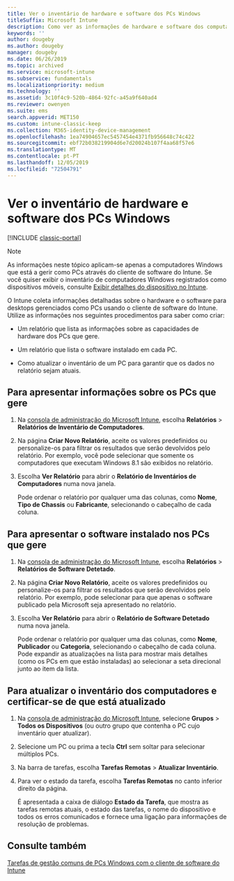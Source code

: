 ```yaml
---
title: Ver o inventário de hardware e software dos PCs Windows
titleSuffix: Microsoft Intune
description: Como ver as informações de hardware e software dos computadores com Windows que gere como PCs com o cliente de software do Intune
keywords: ''
author: dougeby
ms.author: dougeby
manager: dougeby
ms.date: 06/26/2019
ms.topic: archived
ms.service: microsoft-intune
ms.subservice: fundamentals
ms.localizationpriority: medium
ms.technology: ''
ms.assetid: 3c10f4c9-520b-4864-92fc-a45a9f640ad4
ms.reviewer: owenyen
ms.suite: ems
search.appverid: MET150
ms.custom: intune-classic-keep
ms.collection: M365-identity-device-management
ms.openlocfilehash: 1ea74904657ec5457454e4371fb956648c74c422
ms.sourcegitcommit: ebf72b038219904d6e7d20024b107f4aa68f57e6
ms.translationtype: MT
ms.contentlocale: pt-PT
ms.lasthandoff: 12/05/2019
ms.locfileid: "72504791"
---
```

# <a name="view-hardware-and-software-inventory-for-windows-pcs"></a>Ver o inventário de hardware e software dos PCs Windows

[!INCLUDE [classic-portal](../includes/classic-portal.md)]

> [!NOTE]
> As informações neste tópico aplicam-se apenas a computadores Windows que está a gerir como PCs através do cliente de software do Intune. Se você quiser exibir o inventário de computadores Windows registrados como dispositivos móveis, consulte [Exibir detalhes do dispositivo no Intune](../remote-actions/device-inventory.md).

O Intune coleta informações detalhadas sobre o hardware e o software para desktops gerenciados como PCs usando o cliente de software do Intune. Utilize as informações nos seguintes procedimentos para saber como criar:

- Um relatório que lista as informações sobre as capacidades de hardware dos PCs que gere.

- Um relatório que lista o software instalado em cada PC.

- Como atualizar o inventário de um PC para garantir que os dados no relatório sejam atuais.

## <a name="to-display-information-about-pcs-you-manage"></a>Para apresentar informações sobre os PCs que gere

1. Na [consola de administração do Microsoft Intune](https://manage.microsoft.com/), escolha **Relatórios** &gt; **Relatórios de Inventário de Computadores**.

2. Na página **Criar Novo Relatório**, aceite os valores predefinidos ou personalize-os para filtrar os resultados que serão devolvidos pelo relatório. Por exemplo, você pode selecionar que somente os computadores que executam Windows 8.1 são exibidos no relatório.

3. Escolha **Ver Relatório** para abrir o **Relatório de Inventários de Computadores** numa nova janela.

    Pode ordenar o relatório por qualquer uma das colunas, como **Nome**, **Tipo de Chassis** ou **Fabricante**, selecionando o cabeçalho de cada coluna.

## <a name="to-display-software-installed-on-pcs-you-manage"></a>Para apresentar o software instalado nos PCs que gere

1. Na [consola de administração do Microsoft Intune](https://manage.microsoft.com/), escolha **Relatórios** &gt; **Relatórios de Software Detetado**.

2. Na página **Criar Novo Relatório**, aceite os valores predefinidos ou personalize-os para filtrar os resultados que serão devolvidos pelo relatório. Por exemplo, pode selecionar para que apenas o software publicado pela Microsoft seja apresentado no relatório.

3. Escolha **Ver Relatório** para abrir o **Relatório de Software Detetado** numa nova janela.

    Pode ordenar o relatório por qualquer uma das colunas, como **Nome**, **Publicador** ou **Categoria**, selecionando o cabeçalho de cada coluna. Pode expandir as atualizações na lista para mostrar mais detalhes (como os PCs em que estão instaladas) ao selecionar a seta direcional junto ao item da lista.

## <a name="to-refresh-computer-inventory-to-ensure-it-is-current"></a>Para atualizar o inventário dos computadores e certificar-se de que está atualizado

1. Na [consola de administração do Microsoft Intune](https://manage.microsoft.com/), selecione **Grupos** &gt; **Todos os Dispositivos** (ou outro grupo que contenha o PC cujo inventário quer atualizar).

2. Selecione um PC ou prima a tecla **Ctrl** sem soltar para selecionar múltiplos PCs.

3. Na barra de tarefas, escolha **Tarefas Remotas** &gt; **Atualizar Inventário**.

4. Para ver o estado da tarefa, escolha **Tarefas Remotas** no canto inferior direito da página.

    É apresentada a caixa de diálogo **Estado da Tarefa**, que mostra as tarefas remotas atuais, o estado das tarefas, o nome do dispositivo e todos os erros comunicados e fornece uma ligação para informações de resolução de problemas.

## <a name="see-also"></a>Consulte também

[Tarefas de gestão comuns de PCs Windows com o cliente de software do Intune](common-windows-pc-management-tasks-with-the-microsoft-intune-computer-client.md)
